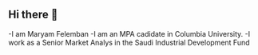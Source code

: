 ## Hi there 👋
-I am Maryam Felemban
-I am an MPA cadidate in Columbia University. 
-I work as a Senior Market Analys in the Saudi Industrial Development Fund
